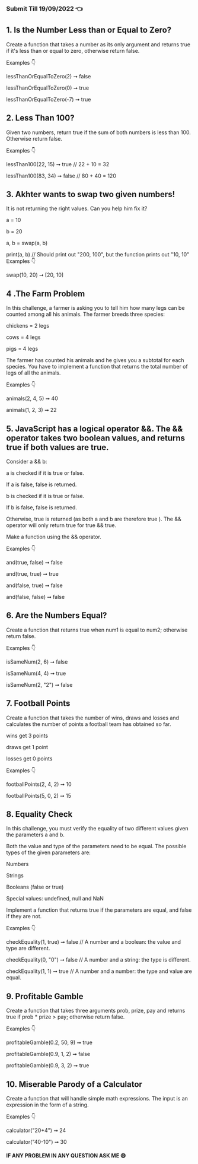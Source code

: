 ### Submit Till 19/09/2022 👈

## 1. Is the Number Less than or Equal to Zero?

Create a function that takes a number as its only argument and returns true if it's less than or equal to zero, otherwise return false.

Examples 👇

lessThanOrEqualToZero(2) ➞ false

lessThanOrEqualToZero(0) ➞ true

lessThanOrEqualToZero(-7) ➞ true
## 2. Less Than 100?

Given two numbers, return true if the sum of both numbers is less than 100. Otherwise return false.

Examples 👇

lessThan100(22, 15) ➞ true
// 22 + 10 = 32

lessThan100(83, 34) ➞ false
// 80 + 40 = 120
## 3. Akhter wants to swap two given numbers!

It is not returning the right values. Can you help him fix it?

a = 10

b = 20

a, b = swap(a, b)

print(a, b) // Should print out "200, 100", but the function prints out "10, 10"
Examples 👇

swap(10, 20) ➞ [20, 10]
## 4 .The Farm Problem
In this challenge, a farmer is asking you to tell him how many legs can be counted among all his animals. The farmer breeds three species:

chickens = 2 legs

cows = 4 legs

pigs = 4 legs

The farmer has counted his animals and he gives you a subtotal for each species. You have to implement a function that returns the total number of legs of all the animals.

Examples 👇

animals(2, 4, 5) ➞ 40

animals(1, 2, 3) ➞ 22
## 5. JavaScript has a logical operator &&. The && operator takes two boolean values, and returns true if both values are true.
Consider a && b:

a is checked if it is true or false.

If a is false, false is returned.

b is checked if it is true or false.

If b is false, false is returned.

Otherwise, true is returned (as both a and b are therefore true ).
The && operator will only return true for true && true.

Make a function using the && operator.

Examples 👇

and(true, false) ➞ false

and(true, true) ➞ true

and(false, true) ➞ false

and(false, false) ➞ false
## 6. Are the Numbers Equal?
Create a function that returns true when num1 is equal to num2; otherwise return false.

Examples 👇

isSameNum(2, 6) ➞ false

isSameNum(4, 4) ➞  true

isSameNum(2, "2") ➞ false
## 7. Football Points
Create a function that takes the number of wins, draws and losses and calculates the number of points a football team has obtained so far.

wins get 3 points

draws get 1 point

losses get 0 points

Examples 👇

footballPoints(2, 4, 2) ➞ 10

footballPoints(5, 0, 2) ➞ 15

## 8. Equality Check
In this challenge, you must verify the equality of two different values given the parameters a and b.

Both the value and type of the parameters need to be equal. The possible types of the given parameters are:

Numbers

Strings

Booleans (false or true)

Special values: undefined, null and NaN

Implement a function that returns true if the parameters are equal, and false if they are not.

Examples 👇

checkEquality(1, true) ➞ false
// A number and a boolean: the value and type are different.

checkEquality(0, "0") ➞ false
// A number and a string: the type is different.

checkEquality(1,  1) ➞ true
// A number and a number: the type and value are equal.

## 9. Profitable Gamble
Create a function that takes three arguments prob, prize, pay and returns true if prob * prize > pay; otherwise return false.

Examples 👇

profitableGamble(0.2, 50, 9) ➞ true

profitableGamble(0.9, 1, 2) ➞ false

profitableGamble(0.9, 3, 2) ➞ true

## 10. Miserable Parody of a Calculator
Create a function that will handle simple math expressions. The input is an expression in the form of a string.

Examples 👇

calculator("20+4") ➞ 24

calculator("40-10") ➞ 30


#### IF ANY PROBLEM IN ANY QUESTION ASK ME 😄




